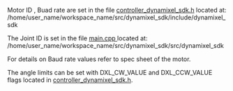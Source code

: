 Motor ID , Buad rate are set in the file [controller_dynamixel_sdk.h](https://github.com/tr-gis/dynamixel-vel/blob/master/include/dynamixel_sdk/controller_dynamixel_sdk.h) located at:
/home/user_name/workspace_name/src/dynamixel_sdk/include/dynamixel_sdk

The Joint ID is set in the file  [main.cpp ](https://github.com/tr-gis/dynamixel-vel/blob/master/src/dynamixel_sdk/main.cpp)located at:
/home/user_name/workspace_name/src/dynamixel_sdk/src/dynamixel_sdk

For details on Baud rate values refer to spec sheet of the motor.

The angle limits can be set with DXL_CW_VALUE and DXL_CCW_VALUE flags located in  [controller_dynamixel_sdk.h](https://github.com/tr-gis/dynamixel-vel/blob/master/include/dynamixel_sdk/controller_dynamixel_sdk.h).



